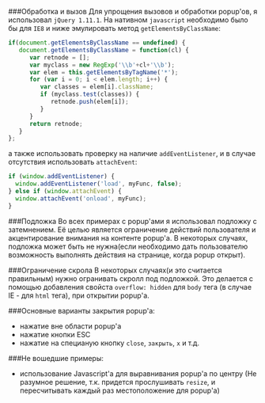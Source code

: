 ###Обработка и вызов
Для упрощения вызовов и обработки popup'ов, я использовал `jQuery 1.11.1`.
На нативном `javascript` необходимо было бы для `IE8` и ниже эмулировать метод `getElementsByClassName`:
```js
if(document.getElementsByClassName == undefined) { 
   document.getElementsByClassName = function(cl) { 
      var retnode = []; 
      var myclass = new RegExp('\\b'+cl+'\\b'); 
      var elem = this.getElementsByTagName('*'); 
      for (var i = 0; i < elem.length; i++) { 
         var classes = elem[i].className; 
         if (myclass.test(classes)) { 
            retnode.push(elem[i]); 
         } 
      } 
      return retnode; 
   } 
}; 
```

а также использовать проверку на наличие `addEventListener`, и в случае отсутствия использовать `attachEvent`:

```js
if (window.addEventListener) {
  window.addEventListener('load', myFunc, false);
} else if (window.attachEvent) {
  window.attachEvent('onload', myFunc);
}
```

###Подложка
Во всех примерах с popup'ами я использовал подложку с затемнением. Её целью является ограничение действий пользователя и акцентирование внимания на контенте popup'a.
В некоторых случаях, подложка может быть не нужна(если необходимо дать пользователю возможность выполнять действия на странице, когда popup открыт).

###Ограничение скрола
В некоторых случаях(и это считается правильным) нужно огранивать скролл под подложкой. Это делается с помощью добавления свойста `overflow: hidden` для `body` тега (в случае IE - для `html` тега), при открытии popup'a. 

###Основные варианты закрытия popup'a:
- нажатие вне области popup'a
- нажатие кнопки ESC
- нажатие на специаную кнопку `close`, `закрыть`, `x` и т.д.

###Не вошедшие примеры:
 - использование Javascript'a для выравнивания popup'a по центру (Не разумное решение, т.к. придется прослушивать `resize`, и пересчитывать каждый раз местоположение для popup'a)
